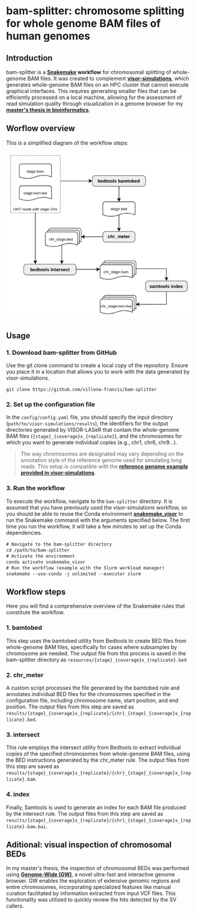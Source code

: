 # bam-splitter: chromosome splitting for whole genome BAM files of human genomes

## Introduction

bam-splitter is a **[Snakemake](https://snakemake.readthedocs.io/en/stable/) 
workflow** for chromosomal splitting of whole-genome BAM files. It was created 
to complement **[visor-simulations](https://github.com/villena-francis/visor-simulations)**,
which generates whole-genome BAM files on an HPC cluster that cannot execute 
graphical interfaces. This requires generating smaller files that can be 
efficiently processed on a local machine, allowing for the assessment of read 
simulation quality through visualization in a genome browser for my **[master's thesis
in bioinformatics](https://github.com/my/master/thesis)**.

## Worflow overview

This is a simplified diagram of the workflow steps:

<p align="center">
  <img src="resources/fig/overview.png" alt="Descripción de la imagen">
</p>

## Usage

### 1. Download bam-splitter from GitHub

Use the git clone command to create a local copy of the repository. Ensure you 
place it in a location that allows you to work with the data generated by 
visor-simulations.

```shell
git clone https://github.com/villena-francis/bam-splitter
```

### 2. Set up the configuration file

In the `config/config.yaml` file, you should specify the input directory 
(`path/to/visor-simulations/results`), the identifiers for the output 
directories generated by VISOR-LASeR that contain the whole-genome BAM files 
(`{stage}_{coverage}x_{replicate}`), and the chromosomes for which you want to 
generate individual copies (e.g., chr1, chr6, chr9...).

> The way chromosomes are designated may vary depending on the annotation style 
> of the reference genome used for simulating long reads. This setup is 
> compatible with the [**reference genome example provided in visor-simulations**](https://github.com/villena-francis/visor-simulations?tab=readme-ov-file#reference-genome).

### 3. Run the workflow

To execute the workflow, navigate to the `bam-splitter` directory. It is assumed 
that you have previously used the visor-simulations workflow, so you should be 
able to reuse the Conda environment [**snakemake_visor**](https://github.com/villena-francis/visor-simulations?tab=readme-ov-file#2-set-up-the-environment) 
to run the Snakemake command with the arguments specified below. The first time 
you run the workflow, it will take a few minutes to set up the Conda 
dependencies.

```shell
# Navigate to the bam-splitter directory
cd /path/to/bam-splitter
# Activate the environment
conda activate snakemake_visor
# Run the workflow (example with the Slurm workload manager)
snakemake --use-conda -j unlimited --executor slurm
```

## Workflow steps

Here you will find a comprehensive overview of the Snakemake rules that 
constitute the workflow.

### 1. bamtobed

This step uses the bamtobed utility from Bedtools to create BED files from 
whole-genome BAM files, specifically for cases where subsamples by chromosome 
are needed. The output file from this process is saved in the bam-splitter 
directory as `resources/{stage}_{coverage}x_{replicate}.bed`

### 2. chr_meter

A custom script processes the file generated by the bamtobed rule and annotates 
individual BED files for the chromosomes specified in the configuration file, 
including chromosome name, start position, and end position. The output files 
from this step are saved as 
`results/{stage}_{coverage}x_{replicate}/{chr}_{stage}_{coverage}x_{replicate}.bed`.

### 3. intersect

This rule employs the intersect utility from Bedtools to extract individual 
copies of the specified chromosomes from whole-genome BAM files, using the BED 
instructions generated by the chr_meter rule. The output files from this step 
are saved as 
`results/{stage}_{coverage}x_{replicate}/{chr}_{stage}_{coverage}x_{replicate}.bam`.

### 4. index

Finally, Samtools is used to generate an index for each BAM file produced by 
the intersect rule. The output files from this step are saved as 
`results/{stage}_{coverage}x_{replicate}/{chr}_{stage}_{coverage}x_{replicate}.bam.bai`.

## Aditional: visual inspection of chromosomal BEDs

In my master's thesis, the inspection of chromosomal BEDs was performed using 
[**Genome-Wide (GW)**](https://github.com/kcleal/gw), a novel ultra-fast and 
interactive genome browser. GW enables the exploration of extensive genomic 
regions and entire chromosomes, incorporating specialized features like manual 
curation facilitated by information extracted from input VCF files. This 
functionality was utilized to quickly review the hits detected by the SV 
callers.